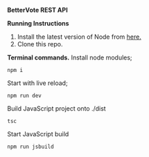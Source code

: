 **BetterVote REST API**


**Running Instructions**

 1. Install the latest version of Node from [here.](https://nodejs.dev/download/)
 2. Clone this repo.

**Terminal commands.**
Install node modules;

    npm i
Start with live reload;

    npm run dev

Build JavaScript project onto ./dist

    tsc
Start JavaScript build

    npm run jsbuild
